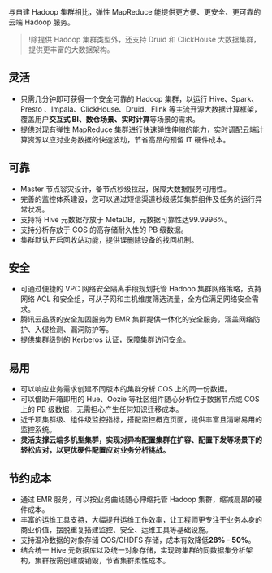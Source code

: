 与自建 Hadoop 集群相比，弹性 MapReduce 能提供更方便、更安全、更可靠的云端 Hadoop 服务。
>!除提供 Hadoop 集群类型外，还支持 Druid 和 ClickHouse 大数据集群，提供更丰富的大数据架构。

## 灵活

- 只需几分钟即可获得一个安全可靠的 Hadoop 集群，以运行 Hive、Spark、Presto 、Impala、ClickHouse、Druid、Flink 等主流开源大数据计算框架，覆盖用户**交互式 BI、数仓场景、实时计算**等场景的需求。
- 提供对现有弹性 MapReduce 集群进行快速弹性伸缩的能力，实时调配云端计算资源以应对业务数据的快速波动，节省高昂的预留 IT 硬件成本。

## 可靠

- Master 节点容灾设计，备节点秒级拉起，保障大数据服务可用性。
- 完善的监控体系建设，您可以通过短信渠道秒级感知集群组件及任务的运行异常状况。
- 支持将 Hive 元数据存放于 MetaDB，元数据可靠性达99.9996%。
- 支持分析存放于 COS 的高存储耐久性的 PB 级数据。
- 集群默认开启回收站功能，提供误删除设备的找回机制。

## 安全

- 可通过便捷的 VPC 网络安全隔离手段规划托管 Hadoop 集群网络策略，支持网络 ACL 和安全组，可从子网和主机维度筛选流量，全方位满足网络安全需求。
- 腾讯云品质的安全加固服务为 EMR 集群提供一体化的安全服务，涵盖网络防护、入侵检测、漏洞防护等。
- 提供集群级别的 Kerberos 认证，保障集群访问安全。


## 易用

- 可以响应业务需求创建不同版本的集群分析 COS 上的同一份数据。
- 可以借助开箱即用的 Hue、Oozie 等社区组件随心分析位于数据节点或 COS 上的 PB 级数据，无需担心产生任何知识迁移成本。
- 近千项集群级、组件级监控指标，搭配监控概览页面，提供丰富且清晰易用的监控系统。
- **灵活支撑云端多机型集群，实现对异构配置集群在扩容、配置下发等场景下的轻松应对，以更优硬件配置应对业务分析挑战。**


## 节约成本

- 通过 EMR 服务，可以按业务曲线随心伸缩托管 Hadoop 集群，缩减高昂的硬件成本。
- 丰富的运维工具支持，大幅提升运维工作效率，让工程师更专注于业务本身的商业价值，摆脱重复搭建监控、安全、运维工具等基础设施。
- 支持温冷数据的对象存储 COS/CHDFS 存储，成本有效降低**28% - 50%**。
- 结合统一 Hive 元数据库以及统一对象存储，实现跨集群的同数据集分析架构，集群按需创建或销毁，节省集群柔性成本。
